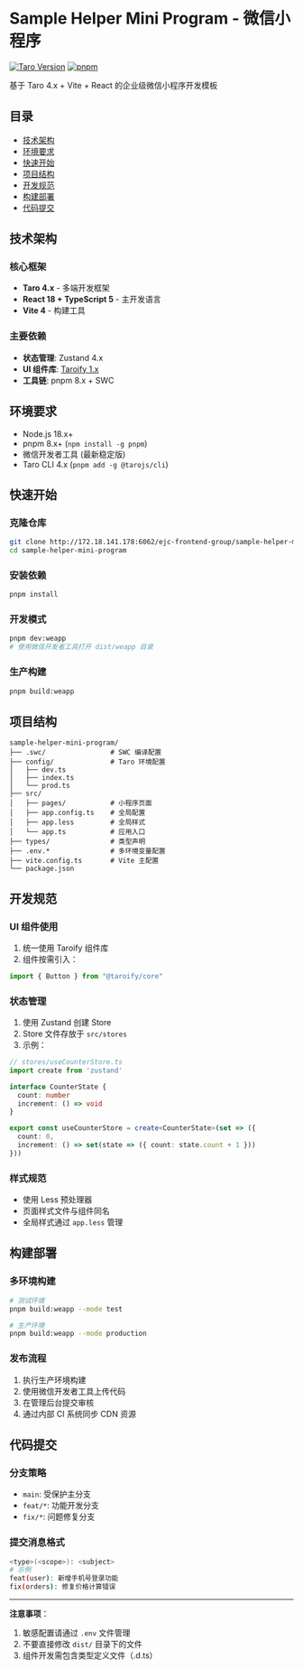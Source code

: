 # Sample Helper Mini Program - 微信小程序

[![Taro Version](https://img.shields.io/badge/Taro-4.0.0+-blue.svg)](https://taro.js.org/)
[![pnpm](https://img.shields.io/badge/pnpm-8.x+-orange.svg)](https://pnpm.io/)

基于 Taro 4.x + Vite + React 的企业级微信小程序开发模板

## 目录

- [技术架构](#技术架构)
- [环境要求](#环境要求)
- [快速开始](#快速开始)
- [项目结构](#项目结构)
- [开发规范](#开发规范)
- [构建部署](#构建部署)
- [代码提交](#代码提交)

## 技术架构

### 核心框架

- **Taro 4.x** - 多端开发框架
- **React 18 + TypeScript 5** - 主开发语言
- **Vite 4** - 构建工具

### 主要依赖

- **状态管理**: Zustand 4.x
- **UI 组件库**: [Taroify 1.x](https://taroify.github.io/taroify.com/introduce/)
- **工具链**: pnpm 8.x + SWC

## 环境要求

- Node.js 18.x+
- pnpm 8.x+ (`npm install -g pnpm`)
- 微信开发者工具 (最新稳定版)
- Taro CLI 4.x (`pnpm add -g @tarojs/cli`)

## 快速开始

### 克隆仓库

```bash
git clone http://172.18.141.178:6062/ejc-frontend-group/sample-helper-mini-program.git
cd sample-helper-mini-program
```

### 安装依赖

```bash
pnpm install
```

### 开发模式

```bash
pnpm dev:weapp
# 使用微信开发者工具打开 dist/weapp 目录
```

### 生产构建

```bash
pnpm build:weapp
```

## 项目结构

```text
sample-helper-mini-program/
├── .swc/                # SWC 编译配置
├── config/              # Taro 环境配置
│   ├── dev.ts
│   ├── index.ts
│   └── prod.ts
├── src/
│   ├── pages/           # 小程序页面
│   ├── app.config.ts    # 全局配置
│   ├── app.less         # 全局样式
│   └── app.ts           # 应用入口
├── types/               # 类型声明
├── .env.*               # 多环境变量配置
├── vite.config.ts       # Vite 主配置
└── package.json
```

## 开发规范

### UI 组件使用

1. 统一使用 Taroify 组件库
2. 组件按需引入：

```typescript
import { Button } from "@taroify/core"
```

### 状态管理

1. 使用 Zustand 创建 Store
2. Store 文件存放于 `src/stores`
3. 示例：

```typescript
// stores/useCounterStore.ts
import create from 'zustand'

interface CounterState {
  count: number
  increment: () => void
}

export const useCounterStore = create<CounterState>(set => ({
  count: 0,
  increment: () => set(state => ({ count: state.count + 1 }))
}))
```

### 样式规范

- 使用 Less 预处理器
- 页面样式文件与组件同名
- 全局样式通过 `app.less` 管理

## 构建部署

### 多环境构建

```bash
# 测试环境
pnpm build:weapp --mode test

# 生产环境
pnpm build:weapp --mode production
```

### 发布流程

1. 执行生产环境构建
2. 使用微信开发者工具上传代码
3. 在管理后台提交审核
4. 通过内部 CI 系统同步 CDN 资源

## 代码提交

### 分支策略

- `main`: 受保护主分支
- `feat/*`: 功能开发分支
- `fix/*`: 问题修复分支

### 提交消息格式

```bash
<type>(<scope>): <subject>
# 示例
feat(user): 新增手机号登录功能
fix(orders): 修复价格计算错误
```

---

**注意事项**：

1. 敏感配置请通过 `.env` 文件管理
2. 不要直接修改 `dist/` 目录下的文件
3. 组件开发需包含类型定义文件（.d.ts）
